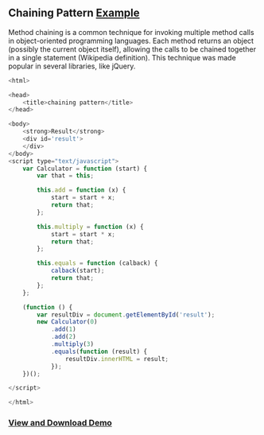 ## Chaining Pattern [Example](https://plnkr.co/edit/4iUanTTjYr8XmUNPXFbI?p=preview)

Method chaining is a common technique for invoking multiple method calls in object-oriented programming languages. Each method returns an object (possibly the current object itself), allowing the calls to be chained together in a single statement (Wikipedia definition). This technique was made popular in several libraries, like jQuery.

``` js
<html>

<head>
    <title>chaining pattern</title>
</head>

<body>
    <strong>Result</strong>
    <div id='result'>
    </div>
</body>
<script type="text/javascript">
    var Calculator = function (start) {
        var that = this;

        this.add = function (x) {
            start = start + x;
            return that;
        };

        this.multiply = function (x) {
            start = start * x;
            return that;
        };

        this.equals = function (calback) {
            calback(start);
            return that;
        };
    };

    (function () {
        var resultDiv = document.getElementById('result');
        new Calculator(0)
            .add(1)
            .add(2)
            .multiply(3)
            .equals(function (result) {
                resultDiv.innerHTML = result;
            });
    })();

</script>

</html>
```

### [View and Download Demo](https://plnkr.co/edit/4iUanTTjYr8XmUNPXFbI?p=preview)